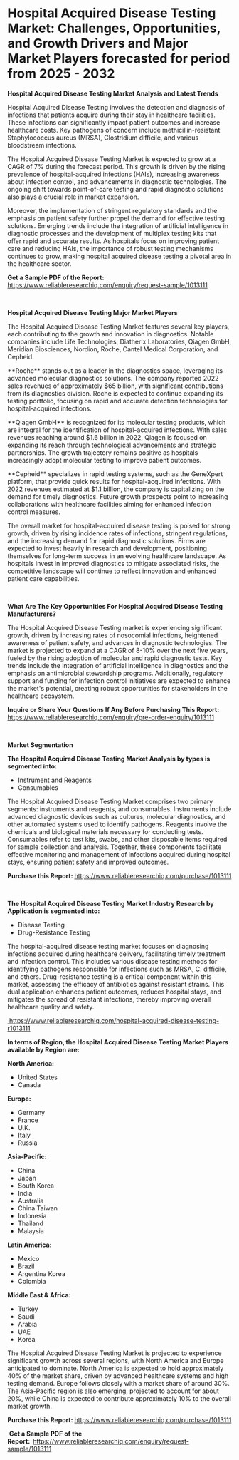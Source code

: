 <p><h1>Hospital Acquired Disease Testing Market: Challenges, Opportunities, and Growth Drivers and Major Market Players forecasted for period from 2025 - 2032</h1></p><p><strong>Hospital Acquired Disease Testing Market Analysis and Latest Trends</strong></p>
<p><p>Hospital Acquired Disease Testing involves the detection and diagnosis of infections that patients acquire during their stay in healthcare facilities. These infections can significantly impact patient outcomes and increase healthcare costs. Key pathogens of concern include methicillin-resistant Staphylococcus aureus (MRSA), Clostridium difficile, and various bloodstream infections.</p><p>The Hospital Acquired Disease Testing Market is expected to grow at a CAGR of 7% during the forecast period. This growth is driven by the rising prevalence of hospital-acquired infections (HAIs), increasing awareness about infection control, and advancements in diagnostic technologies. The ongoing shift towards point-of-care testing and rapid diagnostic solutions also plays a crucial role in market expansion.</p><p>Moreover, the implementation of stringent regulatory standards and the emphasis on patient safety further propel the demand for effective testing solutions. Emerging trends include the integration of artificial intelligence in diagnostic processes and the development of multiplex testing kits that offer rapid and accurate results. As hospitals focus on improving patient care and reducing HAIs, the importance of robust testing mechanisms continues to grow, making hospital acquired disease testing a pivotal area in the healthcare sector.</p></p>
<p><strong>Get a Sample PDF of the Report:&nbsp;</strong> <a href="https://www.reliableresearchiq.com/enquiry/request-sample/1013111?utm_campaign=1123&utm_medium=2&utm_source=Github&utm_content=ia&utm_term=16042025&utm_id=hospital-acquired-disease-testing">https://www.reliableresearchiq.com/enquiry/request-sample/1013111</a></p>
<p>&nbsp;</p>
<p><strong>Hospital Acquired Disease Testing Major Market Players</strong></p>
<p><p>The Hospital Acquired Disease Testing Market features several key players, each contributing to the growth and innovation in diagnostics. Notable companies include Life Technologies, Diatherix Laboratories, Qiagen GmbH, Meridian Biosciences, Nordion, Roche, Cantel Medical Corporation, and Cepheid.</p><p>**Roche** stands out as a leader in the diagnostics space, leveraging its advanced molecular diagnostics solutions. The company reported 2022 sales revenues of approximately $65 billion, with significant contributions from its diagnostics division. Roche is expected to continue expanding its testing portfolio, focusing on rapid and accurate detection technologies for hospital-acquired infections.</p><p>**Qiagen GmbH** is recognized for its molecular testing products, which are integral for the identification of hospital-acquired infections. With sales revenues reaching around $1.6 billion in 2022, Qiagen is focused on expanding its reach through technological advancements and strategic partnerships. The growth trajectory remains positive as hospitals increasingly adopt molecular testing to improve patient outcomes.</p><p>**Cepheid** specializes in rapid testing systems, such as the GeneXpert platform, that provide quick results for hospital-acquired infections. With 2022 revenues estimated at $1.1 billion, the company is capitalizing on the demand for timely diagnostics. Future growth prospects point to increasing collaborations with healthcare facilities aiming for enhanced infection control measures.</p><p>The overall market for hospital-acquired disease testing is poised for strong growth, driven by rising incidence rates of infections, stringent regulations, and the increasing demand for rapid diagnostic solutions. Firms are expected to invest heavily in research and development, positioning themselves for long-term success in an evolving healthcare landscape. As hospitals invest in improved diagnostics to mitigate associated risks, the competitive landscape will continue to reflect innovation and enhanced patient care capabilities.</p></p>
<p>&nbsp;</p>
<p><strong>What Are The Key Opportunities For Hospital Acquired Disease Testing Manufacturers?</strong></p>
<p><p>The Hospital Acquired Disease Testing market is experiencing significant growth, driven by increasing rates of nosocomial infections, heightened awareness of patient safety, and advances in diagnostic technologies. The market is projected to expand at a CAGR of 8-10% over the next five years, fueled by the rising adoption of molecular and rapid diagnostic tests. Key trends include the integration of artificial intelligence in diagnostics and the emphasis on antimicrobial stewardship programs. Additionally, regulatory support and funding for infection control initiatives are expected to enhance the market's potential, creating robust opportunities for stakeholders in the healthcare ecosystem.</p></p>
<p><strong>Inquire or Share Your Questions If Any Before Purchasing This Report:</strong> <a href="https://www.reliableresearchiq.com/enquiry/pre-order-enquiry/1013111?utm_campaign=1123&utm_medium=2&utm_source=Github&utm_content=ia&utm_term=16042025&utm_id=hospital-acquired-disease-testing">https://www.reliableresearchiq.com/enquiry/pre-order-enquiry/1013111</a></p>
<p>&nbsp;</p>
<p><strong>Market Segmentation</strong></p>
<p><strong>The Hospital Acquired Disease Testing Market Analysis by types is segmented into:</strong></p>
<p><ul><li>Instrument and Reagents</li><li>Consumables</li></ul></p>
<p><p>The Hospital Acquired Disease Testing Market comprises two primary segments: instruments and reagents, and consumables. Instruments include advanced diagnostic devices such as cultures, molecular diagnostics, and other automated systems used to identify pathogens. Reagents involve the chemicals and biological materials necessary for conducting tests. Consumables refer to test kits, swabs, and other disposable items required for sample collection and analysis. Together, these components facilitate effective monitoring and management of infections acquired during hospital stays, ensuring patient safety and improved outcomes.</p></p>
<p><strong>Purchase this Report:&nbsp;</strong><a href="https://www.reliableresearchiq.com/purchase/1013111?utm_campaign=1123&utm_medium=2&utm_source=Github&utm_content=ia&utm_term=16042025&utm_id=hospital-acquired-disease-testing">https://www.reliableresearchiq.com/purchase/1013111</a></p>
<p>&nbsp;</p>
<p><strong>The Hospital Acquired Disease Testing Market Industry Research by Application is segmented into:</strong></p>
<p><ul><li>Disease Testing</li><li>Drug-Resistance Testing</li></ul></p>
<p><p>The hospital-acquired disease testing market focuses on diagnosing infections acquired during healthcare delivery, facilitating timely treatment and infection control. This includes various disease testing methods for identifying pathogens responsible for infections such as MRSA, C. difficile, and others. Drug-resistance testing is a critical component within this market, assessing the efficacy of antibiotics against resistant strains. This dual application enhances patient outcomes, reduces hospital stays, and mitigates the spread of resistant infections, thereby improving overall healthcare quality and safety.</p></p>
<p><a href="https://www.reliableresearchiq.com/hospital-acquired-disease-testing-r1013111?utm_campaign=1123&utm_medium=2&utm_source=Github&utm_content=ia&utm_term=16042025&utm_id=hospital-acquired-disease-testing">&nbsp;https://www.reliableresearchiq.com/hospital-acquired-disease-testing-r1013111</a></p>
<p><strong>In terms of Region, the Hospital Acquired Disease Testing Market Players available by Region are:</strong></p>
<p>
    <p> <strong> North America: </strong>
        <ul>
            <li>United States</li>
            <li>Canada</li>
        </ul>
        </p> 
    <p> <strong> Europe: </strong>
        <ul>
            <li>Germany</li>
            <li>France</li>
            <li>U.K.</li>
            <li>Italy</li>
            <li>Russia</li>
        </ul>
        </p> 
    <p> <strong> Asia-Pacific: </strong>
        <ul>
            <li>China</li>
            <li>Japan</li>
            <li>South Korea</li>
            <li>India</li>
            <li>Australia</li>
            <li>China Taiwan</li>
            <li>Indonesia</li>
            <li>Thailand</li>
            <li>Malaysia</li>
        </ul>
        </p> 
    <p> <strong> Latin America: </strong>
        <ul>
            <li>Mexico</li>
            <li>Brazil</li>
            <li>Argentina Korea</li>
            <li>Colombia</li>
        </ul>
        </p> 
    <p> <strong> Middle East & Africa: </strong>
        <ul>
            <li>Turkey</li>
            <li>Saudi</li>
            <li>Arabia</li>
            <li>UAE</li>
            <li>Korea</li>
        </ul>
    </p>
    </p>
<p><p>The Hospital Acquired Disease Testing Market is projected to experience significant growth across several regions, with North America and Europe anticipated to dominate. North America is expected to hold approximately 40% of the market share, driven by advanced healthcare systems and high testing demand. Europe follows closely with a market share of around 30%. The Asia-Pacific region is also emerging, projected to account for about 20%, while China is expected to contribute approximately 10% to the overall market growth.</p></p>
<p><strong>Purchase this Report: </strong><a href="https://www.reliableresearchiq.com/purchase/1013111?utm_campaign=1123&utm_medium=2&utm_source=Github&utm_content=ia&utm_term=16042025&utm_id=hospital-acquired-disease-testing">https://www.reliableresearchiq.com/purchase/1013111</a></p>
<p>&nbsp;<strong>Get a Sample PDF of the Report:&nbsp;&nbsp;</strong><a href="https://www.reliableresearchiq.com/enquiry/request-sample/1013111?utm_campaign=1123&utm_medium=2&utm_source=Github&utm_content=ia&utm_term=16042025&utm_id=hospital-acquired-disease-testing">https://www.reliableresearchiq.com/enquiry/request-sample/1013111</a></p>
<p><strong></strong></p>
<p><p></p><p></p><p></p></p>